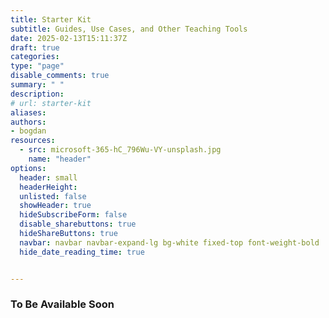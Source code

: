 ```yaml
---
title: Starter Kit
subtitle: Guides, Use Cases, and Other Teaching Tools
date: 2025-02-13T15:11:37Z
draft: true
categories: 
type: "page"
disable_comments: true
summary: " "
description:
# url: starter-kit
aliases:
authors:
- bogdan
resources:
  - src: microsoft-365-hC_796Wu-VY-unsplash.jpg
    name: "header"
options:
  header: small
  headerHeight:
  unlisted: false
  showHeader: true
  hideSubscribeForm: false
  disable_sharebuttons: true
  hideShareButtons: true
  navbar: navbar navbar-expand-lg bg-white fixed-top font-weight-bold
  hide_date_reading_time: true


---
```


### To Be Available Soon